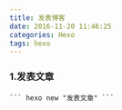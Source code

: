 ```yaml
---
title: 发表博客
date: 2016-11-20 11:46:25
categories: Hexo
tags: hexo
---
```


### 1.发表文章
	``` hexo new "发表文章" ``` 